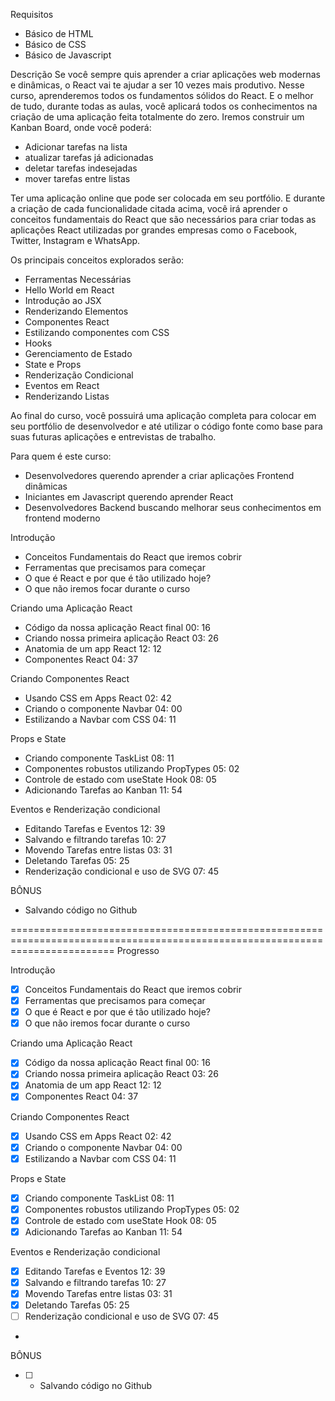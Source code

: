 Requisitos
- Básico de HTML
- Básico de CSS
- Básico de Javascript

Descrição
Se você sempre quis aprender a criar aplicações web modernas e dinâmicas, o React vai te ajudar a ser 10 vezes mais produtivo. Nesse curso, aprenderemos todos os fundamentos sólidos do React.
E o melhor de tudo, durante todas as aulas, você aplicará todos os conhecimentos na criação de uma aplicação feita totalmente do zero. Iremos construir um Kanban Board, onde você poderá:

- Adicionar tarefas na lista
- atualizar tarefas já adicionadas
- deletar tarefas indesejadas
- mover tarefas entre listas

Ter uma aplicação online que pode ser colocada em seu portfólio.
E durante a criação de cada funcionalidade citada acima, você irá aprender o conceitos fundamentais do React que são necessários para criar todas as aplicações React utilizadas por grandes empresas como o Facebook, Twitter, Instagram e WhatsApp.

Os principais conceitos explorados serão:
- Ferramentas Necessárias
- Hello World em React
- Introdução ao JSX
- Renderizando Elementos
- Componentes React
- Estilizando componentes com CSS
- Hooks
- Gerenciamento de Estado
- State e Props
- Renderização Condicional
- Eventos em React
- Renderizando Listas

Ao final do curso, você possuirá uma aplicação completa para colocar em seu portfólio de desenvolvedor e até utilizar o código fonte como base para suas futuras aplicações e entrevistas de trabalho.

Para quem é este curso:
- Desenvolvedores querendo aprender a criar aplicações Frontend dinâmicas
- Iniciantes em Javascript querendo aprender React
- Desenvolvedores Backend buscando melhorar seus conhecimentos em frontend moderno


Introdução
- Conceitos Fundamentais do React que iremos cobrir
- Ferramentas que precisamos para começar
- O que é React e por que é tão utilizado hoje?
- O que não iremos focar durante o curso


Criando uma Aplicação React
- Código da nossa aplicação React final 00: 16
- Criando nossa primeira aplicação React 03: 26
- Anatomia de um app React 12: 12
- Componentes React 04: 37


Criando Componentes React 
- Usando CSS em Apps React 02: 42
- Criando o componente Navbar 04: 00
- Estilizando a Navbar com CSS 04: 11


Props e State
- Criando componente TaskList 08: 11
- Componentes robustos utilizando PropTypes 05: 02
- Controle de estado com useState Hook 08: 05
- Adicionando Tarefas ao Kanban 11: 54


Eventos e Renderização condicional
- Editando Tarefas e Eventos 12: 39
- Salvando e filtrando tarefas 10: 27
- Movendo Tarefas entre listas 03: 31
- Deletando Tarefas 05: 25
- Renderização condicional e uso de SVG 07: 45

BÔNUS
- Salvando código no Github

==============================================================================================================================
Progresso

Introdução
- [x] Conceitos Fundamentais do React que iremos cobrir
- [x] Ferramentas que precisamos para começar
- [x] O que é React e por que é tão utilizado hoje?
- [x] O que não iremos focar durante o curso

Criando uma Aplicação React
- [x] Código da nossa aplicação React final 00: 16
- [x] Criando nossa primeira aplicação React 03: 26
- [x] Anatomia de um app React 12: 12
- [x] Componentes React 04: 37
 
Criando Componentes React 
- [x] Usando CSS em Apps React 02: 42
- [x] Criando o componente Navbar 04: 00
- [x] Estilizando a Navbar com CSS 04: 11

Props e State
- [x] Criando componente TaskList 08: 11
- [x] Componentes robustos utilizando PropTypes 05: 02
- [x] Controle de estado com useState Hook 08: 05
- [x] Adicionando Tarefas ao Kanban 11: 54

Eventos e Renderização condicional
- [x] Editando Tarefas e Eventos 12: 39
- [x] Salvando e filtrando tarefas 10: 27
- [x] Movendo Tarefas entre listas 03: 31
- [x] Deletando Tarefas 05: 25
- [ ] Renderização condicional e uso de SVG 07: 45
- 
BÔNUS
- [ ] - Salvando código no Github
